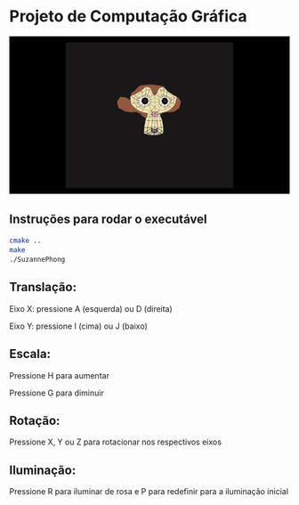 # Projeto de Computação Gráfica

![Resultado do desafio](./desafio-m4-eduarda_pinheiro.gif)

## Instruções para rodar o executável

```bash
cmake ..
make
./SuzannePhong
```


## Translação:

Eixo X: pressione A (esquerda) ou D (direita)

Eixo Y: pressione I (cima) ou J (baixo)

## Escala:

Pressione H para aumentar

Pressione G para diminuir

## Rotação:

Pressione X, Y ou Z para rotacionar nos respectivos eixos

## Iluminação:

Pressione R para iluminar de rosa e P para redefinir para a iluminação inicial
